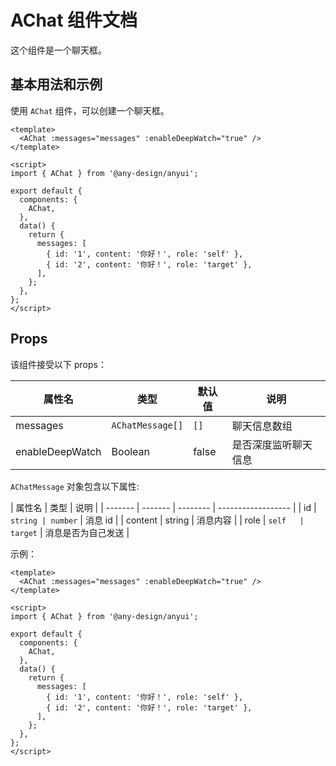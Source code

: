 # AChat 组件文档

这个组件是一个聊天框。

## 基本用法和示例

使用 `AChat` 组件，可以创建一个聊天框。

```vue
<template>
  <AChat :messages="messages" :enableDeepWatch="true" />
</template>

<script>
import { AChat } from '@any-design/anyui';

export default {
  components: {
    AChat,
  },
  data() {
    return {
      messages: [
        { id: '1', content: '你好！', role: 'self' },
        { id: '2', content: '你好！', role: 'target' },
      ],
    };
  },
};
</script>
```

## Props

该组件接受以下 props：

| 属性名          | 类型             | 默认值 | 说明                 |
| --------------- | ---------------- | ------ | -------------------- |
| messages        | `AChatMessage[]` | `[]`   | 聊天信息数组         |
| enableDeepWatch | Boolean          | false  | 是否深度监听聊天信息 |

`AChatMessage` 对象包含以下属性:

| 属性名  | 类型    | 说明     |
| ------- | ------- | -------- | ------------------ |
| id      | `string | number`  | 消息 id            |
| content | string  | 消息内容 |
| role    | `self   | target`  | 消息是否为自己发送 |

示例：

```vue
<template>
  <AChat :messages="messages" :enableDeepWatch="true" />
</template>

<script>
import { AChat } from '@any-design/anyui';

export default {
  components: {
    AChat,
  },
  data() {
    return {
      messages: [
        { id: '1', content: '你好！', role: 'self' },
        { id: '2', content: '你好！', role: 'target' },
      ],
    };
  },
};
</script>
```
